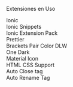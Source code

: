 Extensiones en Uso <br>

Ionic <br>
Ionic Snippets <br>
Ionic Extension Pack <br>
Prettier <br>
Brackets Pair Color DLW <br>
One Dark <br>
Material Icon <br>
HTML CSS Support <br>
Auto Close tag <br>
Auto Rename Tag <br>

